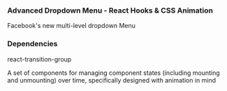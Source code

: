 ### Advanced Dropdown Menu - React Hooks & CSS Animation

Facebook's new multi-level dropdown Menu

### Dependencies

react-transition-group

A set of components for managing component states (including mounting and unmounting) over time, specifically designed with animation in mind
